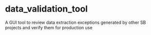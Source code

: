 # data_validation_tool
A GUI tool to review data extraction exceptions generated by other SB projects and verify them for production use

